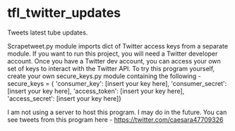# tfl_twitter_updates
Tweets latest tube updates.

Scrapetweet.py module imports dict of Twitter access keys from a separate module. If you want to run this project, you will need a Twitter developer account. Once you have a Twitter dev account, you can access your own set of keys to interact with the Twitter API.
To try this program yourself, create your own secure_keys.py module containing the following -
secure_keys = { 'consumer_key': [insert your key here], 'consumer_secret': [insert your key here], 'access_token': [insert your key here], 'access_secret': [insert your key here]}

I am not using a server to host this program. I may do in the future.
You can see tweets from this program here - https://twitter.com/caesara47709326
